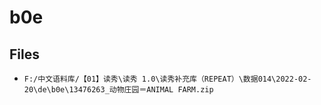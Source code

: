 # b0e

## Files

- `F:/中文语料库/【01】读秀\读秀 1.0\读秀补充库（REPEAT）\数据014\2022-02-20\de\b0e\13476263_动物庄园＝ANIMAL FARM.zip`
